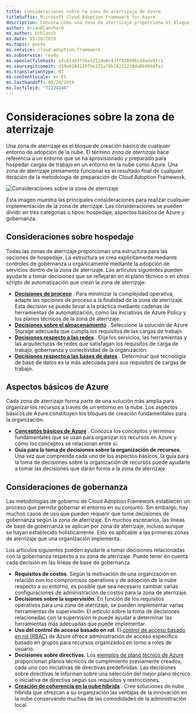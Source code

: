 ```yaml
---
title: Consideraciones sobre la zona de aterrizaje de Azure
titleSuffix: Microsoft Cloud Adoption Framework for Azure
description: Conozca cómo una zona de aterrizaje proporciona el bloque de creación básico de cualquier entorno de adopción de la nube.
author: BrianBlanchard
ms.author: brblanch
ms.date: 05/20/2019
ms.topic: guide
ms.service: cloud-adoption-framework
ms.subservice: ready
ms.openlocfilehash: a3c824b3f36a3252de0c43ff420096c48eda5fc1
ms.sourcegitcommit: d19e026d119fbe221a78b10225230da8b9666fe1
ms.translationtype: HT
ms.contentlocale: es-ES
ms.lasthandoff: 09/24/2019
ms.locfileid: "71224240"
---
```

# <a name="landing-zone-considerations"></a>Consideraciones sobre la zona de aterrizaje

Una zona de aterrizaje es el bloque de creación básico de cualquier entorno de adopción de la nube. El término *zona de aterrizaje* hace referencia a un entorno que se ha aprovisionado y preparado para hospedar cargas de trabajo en un entorno en la nube como Azure. Una zona de aterrizaje plenamente funcional es el resultado final de cualquier iteración de la metodología de preparación de Cloud Adoption Framework.

![Consideraciones sobre la zona de aterrizaje](../../_images/ready/landing-zone-considerations.png)

Esta imagen muestra las principales consideraciones para realizar cualquier implementación de la zona de aterrizaje. Las consideraciones se pueden dividir en tres categorías o tipos: hospedaje, aspectos básicos de Azure y gobernanza.

## <a name="hosting-considerations"></a>Consideraciones sobre hospedaje

Todas las zonas de aterrizaje proporcionan una estructura para las opciones de hospedaje. La estructura se crea explícitamente mediante controles de gobernanza u orgánicamente mediante la adopción de servicios dentro de la zona de aterrizaje. Los artículos siguientes pueden ayudarle a tomar decisiones que se reflejarán en el plano técnico o en otros scripts de automatización que crean la zona de aterrizaje:

- **[Decisiones de proceso](./compute-decisions.md)** . Para minimizar la complejidad operativa, adapte las opciones de proceso a la finalidad de la zona de aterrizaje. Esta decisión se puede llevar a la práctica mediante cadenas de herramientas de automatización, como las iniciativas de Azure Policy y los planos técnicos de la zona de aterrizaje.
- **[Decisiones sobre el almacenamiento](./storage-guidance.md)** . Seleccione la solución de Azure Storage adecuada que cumpla los requisitos de las cargas de trabajo.
- **[Decisiones respecto a las redes](./network-decisions.md)** . Elija los servicios, las herramientas y las arquitecturas de redes que satisfagan los requisitos de carga de trabajo, gobernanza y conectividad de la organización.
- **[Decisiones respecto a las bases de datos](./data-decisions.md)** . Determinar qué tecnología de base de datos es la más adecuada para sus requisitos de cargas de trabajo.

## <a name="azure-fundamentals"></a>Aspectos básicos de Azure

Cada zona de aterrizaje forma parte de una solución más amplia para organizar los recursos a través de un entorno en la nube. Los aspectos básicos de Azure constituyen los bloques de creación fundamentales para la organización.

- **[Conceptos básicos de Azure](./fundamental-concepts.md)** . Conozca los conceptos y términos fundamentales que se usan para organizar los recursos en Azure y cómo los conceptos se relacionan entre sí.
- **Guía para la toma de decisiones sobre la organización de recursos**. Una vez que comprenda cada uno de los aspectos básicos, la guía para la toma de decisiones sobre la organización de recursos puede ayudarle a tomar las decisiones que darán forma a la zona de aterrizaje.

## <a name="governance-considerations"></a>Consideraciones de gobernanza

Las metodologías de gobierno de Cloud Adoption Framework establecen un proceso que permite gobernar el entorno en su conjunto. Sin embargo, hay muchos casos de uso que pueden requerir que tome decisiones de gobernanza según la zona de aterrizaje. En muchos escenarios, las líneas de base de gobernanza se aplican por zona de aterrizaje, incluso aunque se hayan establecido holísticamente. Esto es aplicable a las primeras zonas de aterrizaje que una organización implementa.

Los artículos siguientes pueden ayudarle a tomar decisiones relacionadas con la gobernanza respecto a su zona de aterrizaje. Puede tener en cuenta cada decisión en las líneas de base de gobernanza.

- **Requisitos de costos**. Según la motivación de una organización en relación con los compromisos operativos y de adopción de la nube respecto a su entorno, es posible que sea necesario cambiar varias configuraciones de administración de costos para la zona de aterrizaje.
- **Decisiones sobre la supervisión**. En función de los requisitos operativos para una zona de aterrizaje, se pueden implementar varias herramientas de supervisión. El artículo sobre la toma de decisiones relacionadas con la supervisión le puede ayudar a determinar las herramientas más adecuadas que puede implementar.
- **Uso del control de acceso basado en rol**. El [control de acceso basado en rol (RBAC)](../azure-best-practices/roles.md) de Azure ofrece administración de acceso específico basado en grupos para recursos organizados en torno a roles de usuario.
- **Decisiones sobre directivas**. Los [ejemplos de plano técnico de Azure](https://docs.microsoft.com/azure/governance/blueprints/samples) proporcionan planos técnicos de cumplimiento previamente creados, cada uno con iniciativas de directivas predefinidas. Las decisiones sobre directivas le informan sobre una selección del mejor plano técnico o iniciativa de directiva según sus requisitos y restricciones.
- **[Creación de coherencia en la nube híbrida](../../infrastructure/misc/hybrid-consistency.md)** . Cree soluciones de nube híbrida que ofrezcan a su organización las ventajas de la innovación en la nube conservando muchas de las comodidades de la administración local.

